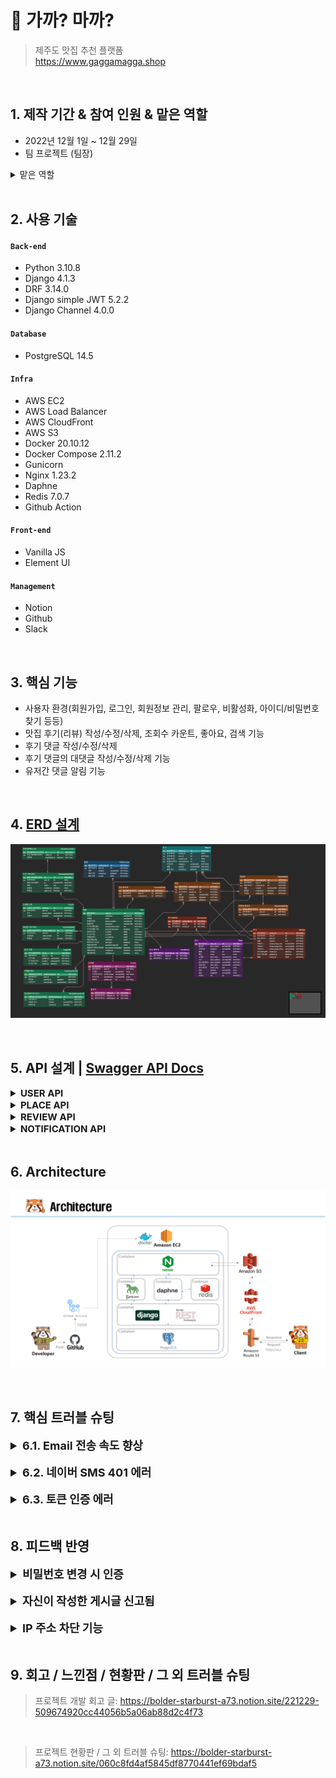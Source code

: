 # :pushpin: 가까? 마까?
>제주도 맛집 추천 플랫폼  
>https://www.gaggamagga.shop  

</br>

## 1. 제작 기간 & 참여 인원 & 맡은 역할
- 2022년 12월 1일 ~ 12월 29일
- 팀 프로젝트 (팀장)
<details>
<summary >맡은 역할</summary>
<div markdown="1">

- 유저관리, 프로필, 개인설정 및 추가기능
- User 테스트 코드
- Docker, AWS 배포
- CI/CD 구축
- 코드 리팩토링 / Swagger 적용
- 맡은 기능 프론트 연동

</div>
</details>

</br>

## 2. 사용 기술
#### `Back-end`
  - Python 3.10.8
  - Django 4.1.3
  - DRF 3.14.0
  - Django simple JWT 5.2.2
  - Django Channel 4.0.0
#### `Database`
  - PostgreSQL 14.5
#### `Infra`
  - AWS EC2
  - AWS  Load Balancer
  - AWS CloudFront
  - AWS S3
  - Docker 20.10.12
  - Docker Compose 2.11.2
  - Gunicorn
  - Nginx 1.23.2
  - Daphne
  - Redis 7.0.7
  - Github Action
#### `Front-end`
  - Vanilla JS
  - Element UI
#### `Management`
  - Notion
  - Github
  - Slack

</br>

## 3. 핵심 기능
- 사용자 환경(회원가입, 로그인, 회원정보 관리, 팔로우, 비활성화, 아이디/비밀번호 찾기 등등)
- 맛집 후기(리뷰) 작성/수정/삭제, 조회수 카운트, 좋아요, 검색 기능
- 후기 댓글 작성/수정/삭제
- 후기 댓글의 대댓글 작성/수정/삭제 기능
- 유저간 댓글 알림 기능

<br>

## 4. [ERD 설계](https://www.erdcloud.com/d/RvXb4PCLq3t3CPb3e)
![ex_screenshot](./img/erd.png)

<br>

## 5. API 설계 | [Swagger API Docs](https://www.gaggamagga.tk)
<details>
<summary style="font-size: 15px;"><b>USER API</b></summary>
<div markdown="1">

![ex_screenshot](./img/user_api.png)

</div>
</details>


<details>
<summary style="font-size: 15px;"><b>PLACE API</b></summary>
<div markdown="1">

![ex_screenshot](./img/place_api.png)

</div>
</details>

<details>
<summary style="font-size: 15px;"><b>REVIEW API</b></summary> 
<div markdown="1">

![ex_screenshot](./img/review_api.png)

</div>
</details>


<details>
<summary style="font-size: 15px;"><b>NOTIFICATION API</b></summary>
<div markdown="1">

![ex_screenshot](./img/notification_api.png)

</div>
</details>
<br>

## 6. Architecture
![ex_screenshot](./img/architecture.png)

</br>

## 7. 핵심 트러블 슈팅
<details>
<summary style="font-size:18px"><b>6.1. Email 전송 속도 향상</b></summary>
<div markdown="1">
- 저는 회원기능에 이메일 인증 기능을 구현했습니다. Django Email 전송 속도는 하나의 스레드를 사용함으로 많이 느렸습니다.

<br>

<details>
<summary><b>기존 코드</b></summary>
<div markdown="1">

~~~python
def send_email(message):
    email = EmailMessage(subject=message["email_subject"], body=message["email_body"], to=[message["to_email"]])
    email.send()
~~~

</div>
</details>

- 이것을 개선하기 위해 멀티스레드를 활용하여 작업가중치를 늘려 실행되지 않는 다른 스레드를 퍼뜨려 사용자에게 응답하는 경로가 실시간으로 처리하여 속도를 향상했습니다. 2.5 s -> 0.1 ms

<br>

<details>
<summary><b>개선된 코드</b></summary>
<div markdown="1">

~~~python
import threading
 
class EmailThread(threading.Thread):
    
    def __init__(self, email): 
        self.email = email 
        threading.Thread.__init__(self) 
        
    def run(self):
        self.email.send() 

def send_email(message):
    email = EmailMessage(subject=message["email_subject"], body=message["email_body"], to=[message["to_email"]])
    EmailThread(email).start()
~~~

</div>
</details>
</div>
</details>

<br>

<details>
<summary style="font-size:18px"><b>6.2. 네이버 SMS 401 에러</b></summary>
<div markdown="1">
- 저는 회원관리 기능에 아이디 찾기를 구현하였습니다. 대부분의 사이트는 아이디 찾기를 인증번호를 이용한 로직을 많이 사용하였고 접근성이 용이한 네이버 SMS API를 사용하였습니다. 요청을 보냈을 때 401에러가 발생하였습니다.

![ex_screenshot](./img/sms_error.png)
- 오류를 원리적으로 접근하기 위해 요청했을 때 콘솔창으로 네트워크 부분을 확인했습니다. signature-v2부분이 계속 바뀌는 것을 확인이 되었고 암호화가 되어 그 값이 바뀌는 것을 확인했습니다. 
  
<br>

<details>
<summary><b>기존 코드</b></summary>
<div markdown="1">

~~~python
def send_sms(self):
    timestamp = str(int(time.time() * 1000))
    access_key =  get_secret("NAVER_ACCESS_KEY_ID")
    secret_key = get_secret("NAVER_SECRET_KEY")
    service_id = get_secret("SERVICE_ID")
    method = "POST"
    uri = f"/sms/v2/services/{service_id}/messages"
    message = method + " " + uri + "\n" + timestamp + "\n" + access_key
    message = bytes(message, "UTF-8")


headers = {
            "Content-Type": "application/json; charset=utf-8",
            "x-ncp-apigw-timestamp": timestamp,
            "x-ncp-iam-access-key": access_key,
            "x-ncp-apigw-signature-v2": secret_key,
        }
~~~

</div>
</details>

- 네이버 SMS API를 읽어보니  x-ncp-apigw-signature-v2에서 HMAC 암호화 알고리즘은 HmacSHA256 사용한다는 것을 알았고 암호화가 된 시크릿 키로 보내야 한다는 것을 알아 개선했습니다.

<br>

<details>
<summary><b>개선된 코드</b></summary>
<div markdown="1">

~~~python
def send_sms(self):
    timestamp = str(int(time.time() * 1000))
    access_key =  get_secret("NAVER_ACCESS_KEY_ID")
    secret_key = bytes( get_secret("NAVER_SECRET_KEY"), "UTF-8")
    service_id = get_secret("SERVICE_ID")
    method = "POST"
    uri = f"/sms/v2/services/{service_id}/messages"
    message = method + " " + uri + "\n" + timestamp + "\n" + access_key
    message = bytes(message, "UTF-8")
    signing_key = base64.b64encode(
        hmac.new(secret_key, message, digestmod=hashlib.sha256).digest()
    )

headers = {
            "Content-Type": "application/json; charset=utf-8",
            "x-ncp-apigw-timestamp": timestamp,
            "x-ncp-iam-access-key": access_key,
            "x-ncp-apigw-signature-v2": signing_key,
        }
~~~

</div>
</details>

</div>
</details>
<br>

<details>
<summary style="font-size:18px"><b>6.3. 토큰 인증 에러</b></summary>
<div markdown="1">
- 프론트에서 로그인 시 access token과 refresh token을 발급을 해주는데 서비스 이용 시 access token이 만료가 되었을 경우 refresh token으로 access token을 재발급 해주면 되지만 그 토큰이 유효한지 확인해주는 로직이 없었습니다.
  
<br>

<details>
<summary><b>기존 코드</b></summary>
<div markdown="1">

~~~python
    # urls.py
    path("api/token/", views.CustomTokenObtainPairView.as_view(), name="token_obtain_pair_view"),
    path("api/token/refresh/", TokenRefreshView.as_view(), name="token_refresh_view"),
~~~

~~~ javascript
//Front Login Request
async function Login() {
    const username = document.getElementById("username").value;
    const password = document.getElementById("password").value;

    const response = await fetch(
        `${backendBaseUrl}/users/api/token/`,
        { 
            headers: {
                'content-type': 'application/json'
            },
            method: 'POST',
            body: JSON.stringify({"username": username, "password": password})
        }
    )
    const response_json = await response.json()
    
    if (response.status === 200) {
        localStorage.setItem("access", response_json.access); 
        localStorage.setItem("refresh", response_json.refresh);

        const base64Url = response_json.access.split('.')[1];
        const base64 = base64Url.replace(/-/g, '+').replace(/_/g, '/');
        const jsonPayload = decodeURIComponent(
            atob(base64).split('').map(function (c) {
                return '%' + (
                    '00' + c.charCodeAt(0).toString(16)
                ).slice(-2);
            }).join('')
        );
        localStorage.setItem("payload", jsonPayload);}}
~~~

</div>
</details>

- DRF Simple JWT에서 해답을 얻을 수 없을까 공식문서를 읽어보니 토큰 값을 확인해주는 로직이 있었습니다. 유효한 토큰일 경우 status 200 유효하지 않을 경우 status 401 Response결과로 프론트에서 로직을 구성했습니다.

<details>
<summary><b>개선된 코드</b></summary>
<div markdown="1">

~~~python
#urls.py
    path("api/token/", views.CustomTokenObtainPairView.as_view(), name="token_obtain_pair_view"),
    path("api/token/refresh/", TokenRefreshView.as_view(), name="token_refresh_view"),
    path("api/token/verify/", TokenVerifyView.as_view(), name="token_verify"),
~~~

~~~ javascript
// Access token verify Logic
async function access_verify_token() {

    const response = await fetch(
        `${backendBaseUrl}/users/api/token/verify/`,
        { 
            headers: {
                'content-type': 'application/json'
            },
            method: 'POST',
            body: JSON.stringify({"token": localStorage.getItem("access")})
        }
    )
    if (response.status === 200) { 

    }
    if (response.status === 401){
        refresh_verify_token()
        
    }
}

// Refresh token verify Logic
async function refresh_verify_token() {

    const response = await fetch(
        `${backendBaseUrl}/users/api/token/verify/`,
        { 
            headers: {
                'content-type': 'application/json'
            },
            method: 'POST',
            body: JSON.stringify({"token": localStorage.getItem("refresh")})
        }
    )
    if (response.status === 200) { 
        access_token_get()
    }
    if (response.status === 401){
        localStorage.clear()
        window.location.reload()
    }
}

// Access token get Logic
async function access_token_get() {

    const response = await fetch(
        `${backendBaseUrl}/users/api/token/refresh/`,
        { 
            headers: {
                'content-type': 'application/json'
            },
            method: 'POST',
            body: JSON.stringify({"refresh": localStorage.getItem("refresh")})
        }
    )

    const response_json = await response.json()

    if (response.status === 200) {

    localStorage.removeItem("access")
    localStorage.removeItem("payload")
    localStorage.setItem("access", response_json.access); 

    const base64Url = response_json.access.split('.')[1];
    const base64 = base64Url.replace(/-/g, '+').replace(/_/g, '/');
    const jsonPayload = decodeURIComponent(
        atob(base64).split('').map(function (c) {
            return '%' + (
                '00' + c.charCodeAt(0).toString(16)
            ).slice(-2);
        }).join('')
    );
    localStorage.setItem("payload", jsonPayload);
    window.location.reload()
}}
~~~

</div>
</details>
</div>
</details>
</br>


## 8. 피드백 반영
<details>
<summary style="font-size: 18px;"><b>비밀번호 변경 시 인증</b></summary>
<div markdown="1">
- 비밀번호 변경 시 개인정보가 보호받지 못하는 느낌입니다. 기존 비밀번호를 입력받아 확인하는 절차가 추가되면 좋을 것 같습니다.(피드백 내용)

<br>

<details>
<summary><b>기존 코드</b></summary>
<div markdown="1">

~~~python
#serializer.py
def validate(self, data):
    password = data.get("password")
    repassword = data.get("repassword")
~~~

</div>
</details>

- 해쉬 값을 확인하는 check_password 메소드를 활용하여 인증할 수 있는 기능을 추가했습니다.

<br>

<details>
<summary><b>개선된 코드</b></summary>
<div markdown="1">

~~~python
#serializer.py
confirm_password = serializers.CharField(
    error_messages={
        "required": "비밀번호를 입력해주세요.",
        "blank": "비밀번호를 입력해주세요.",
        "write_only": True,
    }
)

def validate(self, data):
    current_password = self.context.get("request").user.password
    confirm_password = data.get("confirm_password")
    password = data.get("password")
    repassword = data.get("repassword")

    # 현재 비밀번호 예외 처리
    if not check_password(confirm_password, current_password):
        raise serializers.ValidationError(detail={"password": "현재 비밀번호가 일치하지 않습니다."})
~~~

</div>
</details>

</div>
</details>

<br>

<details>

<summary style="font-size: 18px;"><b>자신이 작성한 게시글 신고됨</b></summary>
<div markdown="1">
- 작성자 게시글에 작성자가 신고할 수 있어요(피드백 내용)

<br>

<details>
<summary><b>기존 코드</b></summary>
<div markdown="1">

~~~python
#views.py
def post(self, request, place_id, review_id):
    review_author = get_object_or_404(Review, id=review_id).author
    try:
        Report.objects.get(author=request.user.id, review=review_id)
        return Response({"message": "이미 신고를 한 리뷰입니다."}, status=status.HTTP_208_ALREADY_REPORTED)

    except Report.DoesNotExist:
        serializer = ReportSerializer(data=request.data)
        if serializer.is_valid():
            serializer.save(author=request.user, review_id=review_id)
            return Response({"message": "신고가 완료되었습니다."}, status=status.HTTP_200_OK)
        return Response(serializer.errors, status=status.HTTP_400_BAD_REQUEST)
~~~

</div>
</details>

- 요청 들어오는 유저와 작성자와 비교하여 400 status Response를 하도록 구현했습니다.

<br>

<details>
<summary><b>개선된 코드</b></summary>
<div markdown="1">

~~~python
#views.py
def post(self, request, place_id, review_id):
    review_author = get_object_or_404(Review, id=review_id).author
    if review_author == request.user:
        return Response({"message": "작성자는 신고를 할 수 없습니다."}, status=status.HTTP_400_BAD_REQUEST)

    try:
        Report.objects.get(author=request.user.id, review=review_id)
        return Response({"message": "이미 신고를 한 리뷰입니다."}, status=status.HTTP_208_ALREADY_REPORTED)

    except Report.DoesNotExist:
        serializer = ReportSerializer(data=request.data)
        if serializer.is_valid():
            serializer.save(author=request.user, review_id=review_id)
            return Response({"message": "신고가 완료되었습니다."}, status=status.HTTP_200_OK)
        return Response(serializer.errors, status=status.HTTP_400_BAD_REQUEST)
~~~

</div>
</details>

</div>
</details>

<br>

<details>
<summary style="font-size: 18px;"><b>IP 주소 차단 기능</b></summary> 
<div markdown="1">
- IP 주소 차단같은 기능이 있으면 좋을 것 같아요(피드백 내용)
<br>
- IP의 정보를 알 수 있는 API를 활용하여 해당 나라 IP일 경우 차단되도록 기능 구현했습니다.

<br>
<details>
<summary><b>코드</b></summary>
<div markdown="1">

~~~python
#utils.py
def get_client_ip(request):
    x_forwarded_for = request.META.get("HTTP_X_FORWARDED_FOR")
    if x_forwarded_for:
        ip = x_forwarded_for.split(",")[0]
    else:
        ip = request.META.get("REMOTE_ADDR")
    return ip

def find_ip_country(user_ip):
    serviceKey = get_secret("WHOIS_KEY")
    url = "http://apis.data.go.kr/B551505/whois/ip_address?serviceKey=" + serviceKey + "&query=" + user_ip + "&answer=json"
    request = urllib.request.urlopen(url).read().decode("utf-8")
    return dict(eval(request))["response"]["whois"]["countryCode"]

#jwt_claim_serializer.py
user_ip = Util.get_client_ip(self.context.get("request"))
country = Util.find_ip_country(user_ip)
if BlockedCountryIP.objects.filter(user=self.target_user, country=country).exists():
    raise serializers.ValidationError(detail={"error": "해당 IP를 차단한 계정입니다."})
~~~

</div>
</details>

<br>

</div>
</details>

<br>

## 9. 회고 / 느낀점 / 현황판 / 그 외 트러블 슈팅
>프로젝트 개발 회고 글: https://bolder-starburst-a73.notion.site/221229-509674920cc44056b5a06ab88d2c4f73
<br>

>프로젝트 현황판 / 그 외 트러블 슈팅: https://bolder-starburst-a73.notion.site/060c8fd4af5845df8770441ef69bdaf5
